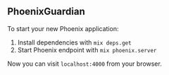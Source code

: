 ## PhoenixGuardian

To start your new Phoenix application:

1. Install dependencies with `mix deps.get`
2. Start Phoenix endpoint with `mix phoenix.server`

Now you can visit `localhost:4000` from your browser.
